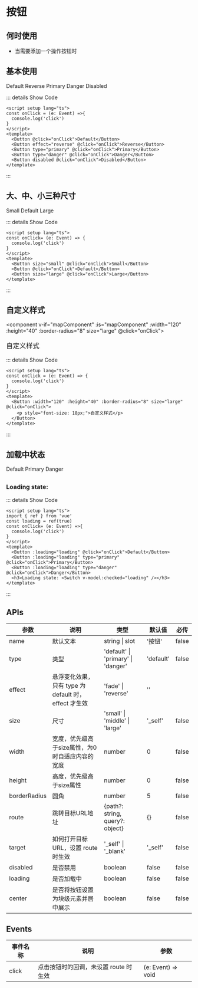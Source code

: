 # 按钮

## 何时使用

- 当需要添加一个操作按钮时

<script setup lang="ts">
import { ref } from 'vue'
const loading = ref(true)
function onClick (e: Event) {
  console.log('click')
}
import { shallowRef, onMounted } from 'vue'    
const mapComponent = shallowRef(null)
const switchComponent=shallowRef(null)
onMounted(()=>{
    // import('./sunComponent.vue').then(module => {
    //   mapComponent.value = module.default
    // })
     import('../../../packages/button/Button.vue').then(module => {
      mapComponent.value = module.default
    })
})
onMounted(()=>{
    // import('./sunComponent.vue').then(module => {
    //   mapComponent.value = module.default
    // })
    import('../../../packages/switch/Switch.vue').then(module => {
      switchComponent.value = module.default
    })
    
})
</script>

## 基本使用

<div :class="$style['m-flex']">
  <component v-if="mapComponent" :is="mapComponent" @click="onClick">Default</component>
  <component v-if="mapComponent" :is="mapComponent" effect="reverse" @click="onClick">Reverse</component>
  <component v-if="mapComponent" :is="mapComponent" type="primary" @click="onClick">Primary</component>
  <component v-if="mapComponent" :is="mapComponent" type="danger" @click="onClick">Danger</component>
  <component v-if="mapComponent" :is="mapComponent" disabled @click="onClick">Disabled</component>
</div>

::: details Show Code

```vue
<script setup lang="ts">
const onClick = (e: Event) =>{
  console.log('click')
}
</script>
<template>
  <Button @click="onClick">Default</Button>
  <Button effect="reverse" @click="onClick">Reverse</Button>
  <Button type="primary" @click="onClick">Primary</Button>
  <Button type="danger" @click="onClick">Danger</Button>
  <Button disabled @click="onClick">Disabled</Button>
</template>

```

:::

## 大、中、小三种尺寸

<div :class="$style['m-flex']">
  <component v-if="mapComponent" :is="mapComponent" size="small" @click="onClick">Small</component>
  <component v-if="mapComponent" :is="mapComponent" @click="onClick">Default</component>
  <component v-if="mapComponent" :is="mapComponent" size="large" @click="onClick">Large</component>
</div>

::: details Show Code

```vue
<script setup lang="ts">
const onClick= (e: Event) => {
  console.log('click')
}
</script>
<template>
  <Button size="small" @click="onClick">Small</Button>
  <Button @click="onClick">Default</Button>
  <Button size="large" @click="onClick">Large</Button>
</template>

```

:::

## 自定义样式

<component v-if="mapComponent" :is="mapComponent" :width="120" :height="40" :border-radius="8" size="large" @click="onClick">
  <p style="font-size: 18px;">自定义样式</p>
</component>

::: details Show Code

```vue
<script setup lang="ts">
const onClick = (e: Event) => {
  console.log('click')
}
</script>
<template>
  <Button :width="120" :height="40" :border-radius="8" size="large" @click="onClick">
    <p style="font-size: 18px;">自定义样式</p>
  </Button>
</template>

```

:::

## 加载中状态

<div :class="$style['m-flex']">
  <component v-if="mapComponent" :is="mapComponent" :loading="loading" @click="onClick">Default</component>
  <component v-if="mapComponent" :is="mapComponent" :loading="loading" type="primary" @click="onClick">Primary</component>
  <component v-if="mapComponent" :is="mapComponent" :loading="loading" type="danger" @click="onClick">Danger</component>
</div>
<div :class="$style['m-flex']" style="margin-top: 30px;">
  <h3 :class="$style['u-h3']">Loading state: </h3>
  <switchComponent  v-if="switchComponent" :is="switchComponent"  v-model:checked="loading" />
</div>

::: details Show Code

```vue
<script setup lang="ts">
import { ref } from 'vue'
const loading = ref(true)
const onClick= (e: Event) =>{
  console.log('click')
}
</script>
<template>
  <Button :loading="loading" @click="onClick">Default</Button>
  <Button :loading="loading" type="primary" @click="onClick">Primary</Button>
  <Button :loading="loading" type="danger" @click="onClick">Danger</Button>
  <h3>Loading state: <Switch v-model:checked="loading" /></h3>
</template>

```

:::

<style module>
.m-flex {
  display: flex;
  flex-wrap: wrap;
  gap: 12px;
  align-items: center;
}
.u-h3 {
  margin-top: 0 !important;
}
</style>

## APIs

参数 | 说明 | 类型 | 默认值 | 必传
-- | -- | -- | -- | --
name | 默认文本 | string &#124; slot | '按钮' | false
type | 类型 | 'default' &#124; 'primary' &#124; 'danger' | 'default' | false
effect | 悬浮变化效果，只有 type 为 default 时，effect 才生效 | 'fade' &#124; 'reverse' | ''
size | 尺寸 | 'small' &#124; 'middle' &#124; 'large' | '_self' | false
width | 宽度，优先级高于size属性，为0时自适应内容的宽度 | number | 0 | false
height | 高度，优先级高于size属性 | number | 0 | false
borderRadius | 圆角 | number | 5 | false
route | 跳转目标URL地址 | {path?: string&#44; query?: object} | {} | false
target | 如何打开目标URL，设置 route 时生效 | '_self' &#124; '_blank' | '_self' | false
disabled | 是否禁用 | boolean | false | false
loading | 是否加载中 | boolean | false | false
center | 是否将按钮设置为块级元素并居中展示 | boolean | false | false

## Events

事件名称 | 说明 | 参数
-- | -- | --
click | 点击按钮时的回调，未设置 route 时生效 | (e: Event) => void
